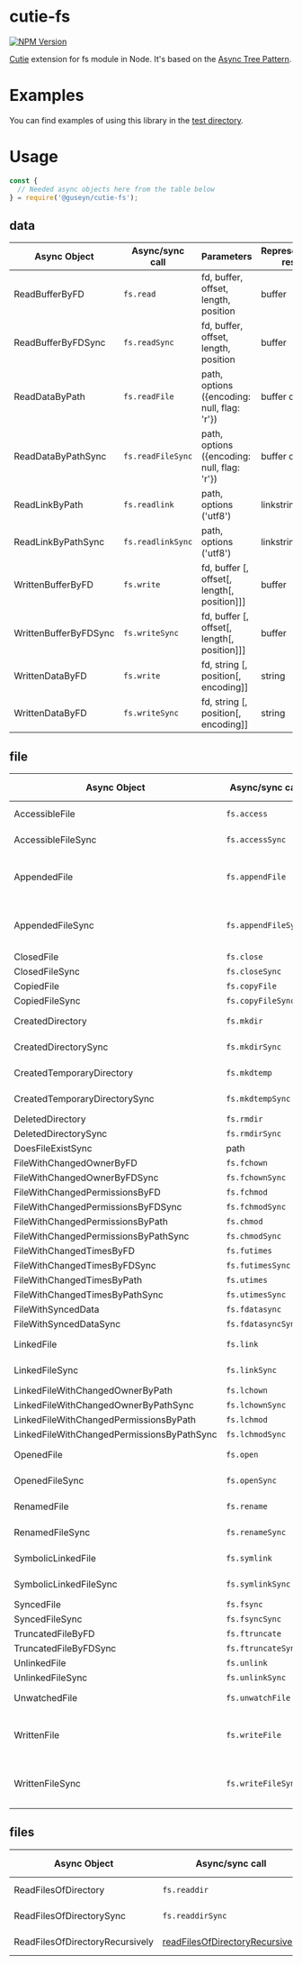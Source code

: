 # cutie-fs

[![NPM Version][npm-image]][npm-url]

[Cutie](https://github.com/Guseyn/cutie) extension for fs module in Node. It's based on the [Async Tree Pattern](https://github.com/Guseyn/async-tree-patern/blob/master/Async_Tree_Patern.pdf).


# Examples

You can find examples of using this library in the [test directory](https://github.com/Guseyn/cutie-fs/tree/master/test).

# Usage

```js
const {
  // Needed async objects here from the table below
} = require('@guseyn/cutie-fs');
```
## data

| Async Object  | Async/sync call | Parameters | Representation result |
| ------------- | ----------------| ---------- | --------------------- |
| ReadBufferByFD | `fs.read` | fd, buffer, offset, length, position | buffer |
| ReadBufferByFDSync | `fs.readSync`  | fd, buffer, offset, length, position | buffer |
| ReadDataByPath | `fs.readFile` | path, options ({encoding: null, flag: 'r'}) | buffer or string |
| ReadDataByPathSync | `fs.readFileSync` | path, options ({encoding: null, flag: 'r'}) | buffer or string |
| ReadLinkByPath | `fs.readlink` | path, options ('utf8') | linkstring |
| ReadLinkByPathSync | `fs.readlinkSync` | path, options ('utf8') | linkstring |
| WrittenBufferByFD | `fs.write` | fd, buffer [, offset[, length[, position]]] | buffer |
| WrittenBufferByFDSync | `fs.writeSync` | fd, buffer [, offset[, length[, position]]] | buffer |
| WrittenDataByFD | `fs.write` | fd, string [, position[, encoding]]| string |
| WrittenDataByFD | `fs.writeSync` | fd, string [, position[, encoding]]| string |

## file

| Async Object  | Async/sync call | Parameters | Representation result |
| ------------- | ----------------| ---------- | --------------------- |
| AccessibleFile | `fs.access` | path, mode (fs.constants.F_OK) | file (as path) or error |
| AccessibleFileSync | `fs.accessSync` | path, mode (fs.constants.F_OK) | file (as path) or error |
| AppendedFile | `fs.appendFile` | file, data, options({encoding: 'utf8', mode: 0o666, flag: 'a'}) | file |
| AppendedFileSync | `fs.appendFileSync` | file, data, options({encoding: 'utf8', mode: 0o666, flag: 'a'}) | file |
| ClosedFile | `fs.close` | fd | file (as fd) |
| ClosedFileSync | `fs.closeSync` | fd | file (as fd) |
| CopiedFile | `fs.copyFile` | src, dest, flags(0) | files (as dest) |
| CopiedFileSync | `fs.copyFileSync` | src, dest, flags(0) | files (as dest) |
| CreatedDirectory | `fs.mkdir` | path, mode(0o777) | file (as path) |
| CreatedDirectorySync | `fs.mkdirSync` | path, mode(0o777) | file (as path) |
| CreatedTemporaryDirectory | `fs.mkdtemp` | prefix, options('utf8') | file (dir) |
| CreatedTemporaryDirectorySync | `fs.mkdtempSync` | prefix, options('utf8') | file (dir) |
| DeletedDirectory | `fs.rmdir` | path | file (as path) |
| DeletedDirectorySync | `fs.rmdirSync` | path | file (as path) |
| DoesFileExistSync | path | fs.existsSync | boolean |
| FileWithChangedOwnerByFD | `fs.fchown` | fd, uid, gid | file (as fd) |
| FileWithChangedOwnerByFDSync | `fs.fchownSync` | fd, uid, gid | file (as fd) |
| FileWithChangedPermissionsByFD | `fs.fchmod` | fd, mode | file (as fd) |
| FileWithChangedPermissionsByFDSync | `fs.fchmodSync` | fd, mode | file (as fd) |
| FileWithChangedPermissionsByPath | `fs.chmod` | path, mode | file (as path) |
| FileWithChangedPermissionsByPathSync | `fs.chmodSync` | path, mode | file (as path) |
| FileWithChangedTimesByFD | `fs.futimes` | fd, atime, mtime | file (as fd) |
| FileWithChangedTimesByFDSync | `fs.futimesSync` | fd, atime, mtime | file (as fd) |
| FileWithChangedTimesByPath | `fs.utimes` | path, atime, mtime | file (as path) |
| FileWithChangedTimesByPathSync | `fs.utimesSync` | path, atime, mtime | file (as path) |
| FileWithSyncedData | `fs.fdatasync` | fd | file (as fd) |
| FileWithSyncedDataSync | `fs.fdatasyncSync` | fd | file (as fd) |
| LinkedFile | `fs.link` | existingPath, newPath | file (as newPath) |
| LinkedFileSync | `fs.linkSync` | existingPath, newPath | file (as newPath) |
| LinkedFileWithChangedOwnerByPath | `fs.lchown` | path, uid, gid | file (as path) |
| LinkedFileWithChangedOwnerByPathSync | `fs.lchownSync` | path, uid, gid | file (as path) |
| LinkedFileWithChangedPermissionsByPath | `fs.lchmod` | path, mode | file (as path) |
| LinkedFileWithChangedPermissionsByPathSync | `fs.lchmodSync` | path, mode | file (as path) |
| OpenedFile | `fs.open` | path, flags, mode(0o666) | file (as fd) |
| OpenedFileSync | `fs.openSync` | path, flags, mode(0o666) | file (as fd) |
| RenamedFile | `fs.rename` | oldPath, newPath | file (as newPath) |
| RenamedFileSync | `fs.renameSync` | oldPath, newPath | file (as newPath) |
| SymbolicLinkedFile | `fs.symlink` | target, path, type('file') | file (as path) |
| SymbolicLinkedFileSync | `fs.symlinkSync` | target, path, type('file') | file (as path) |
| SyncedFile | `fs.fsync` | fd | file (as fd) |
| SyncedFileSync | `fs.fsyncSync` | fd | file (as fd) |
| TruncatedFileByFD | `fs.ftruncate` | fd, len(0) | file (as fd) |
| TruncatedFileByFDSync | `fs.ftruncateSync` | fd, len(0) | file (as fd) |
| UnlinkedFile | `fs.unlink` | path | file (as path) |
| UnlinkedFileSync | `fs.unlinkSync` | path | file (as path) |
| UnwatchedFile | `fs.unwatchFile` | fileName, listener | file (as fileName) |
| WrittenFile | `fs.writeFile` | file, data, options({encoding: 'utf8', mode: 0o666, flag: 'w'}) | file |
| WrittenFileSync | `fs.writeFileSync` | file, data, options({encoding: 'utf8', mode: 0o666, flag: 'w'}) | file |

## files

| Async Object  | Async/sync call | Parameters | Representation result |
| ------------- | ----------------| ---------- | --------------------- |
| ReadFilesOfDirectory | `fs.readdir` | path, options('utf8') | file[] |
| ReadFilesOfDirectorySync | `fs.readdirSync` | path, options('utf8') | file[] |
| ReadFilesOfDirectoryRecursively | [readFilesOfDirectoryRecursively](https://github.com/Guseyn/cutie-fs/blob/master/src/custom-calls/readFilesOfDirectoryRecursively.js) | path, options('utf8') | file[] |



[npm-image]: https://img.shields.io/npm/v/@guseyn/cutie-fs.svg
[npm-url]: https://npmjs.org/package/@guseyn/cutie-fs

